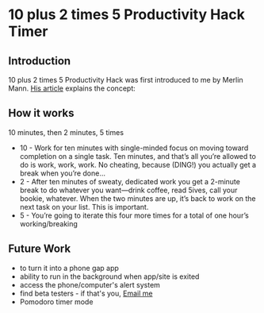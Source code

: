 10 plus 2 times 5 Productivity Hack Timer
=============

Introduction
------------
10 plus 2 times 5 Productivity Hack was first introduced to me by Merlin Mann. [His article](http://www.43folders.com/2005/10/11/procrastination-hack-1025) explains the concept:

How it works
------------
10 minutes, then 2 minutes, 5 times
* 10 - Work for ten minutes with single-minded focus on moving toward completion on a single task. Ten minutes, and that’s all you’re allowed to do is work, work, work. No cheating, because (DING!) you actually get a break when you’re done…
* 2 - After ten minutes of sweaty, dedicated work you get a 2-minute break to do whatever you want—drink coffee, read 5ives, call your bookie, whatever. When the two minutes are up, it’s back to work on the next task on your list. This is important.
* 5 - You’re going to iterate this four more times for a total of one hour’s working/breaking

Future Work
-----------
* to turn it into a phone gap app
* ability to run in the background when app/site is exited
* access the phone/computer's alert system
* find beta testers - if that's you, [Email me](mailto:torrey@torrey.co)
* Pomodoro timer mode